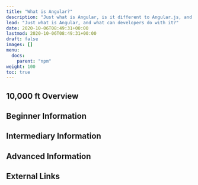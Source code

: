 ```yaml
---
title: "What is Angular?"
description: "Just what is Angular, is it different to Angular.js, and what can developers do with it?"
lead: "Just what is Angular, and what can developers do with it?"
date: 2020-10-06T08:49:31+00:00
lastmod: 2020-10-06T08:49:31+00:00
draft: false
images: []
menu:
  docs:
    parent: "npm"
weight: 100
toc: true
---
```


## 10,000 ft Overview

## Beginner Information

## Intermediary Information

## Advanced Information

## External Links
